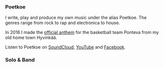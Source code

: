 ### Poetkoe

I write, play and produce my own music under the alias Poetkoe. The genres range from rock to rap and electronica to house.

In 2016 I made the <a href="https://www.youtube.com/watch?v=ZEhKRjrar6I" target="_blank">official anthem</a> for the basketball team Ponteva from my old home town Hyvinkää.

Listen to Poetkoe on <a href="https://soundcloud.com/poetkoe" target="_blank">SoundCloud</a>, <a href="https://www.youtube.com/channel/UCsKV98VedO0epGqJPjeqoQw" target="_blank">YouTube</a> and <a href="https://www.facebook.com/poetkoemusic/" target="_blank">Facebook</a>.

### Solo & Band


